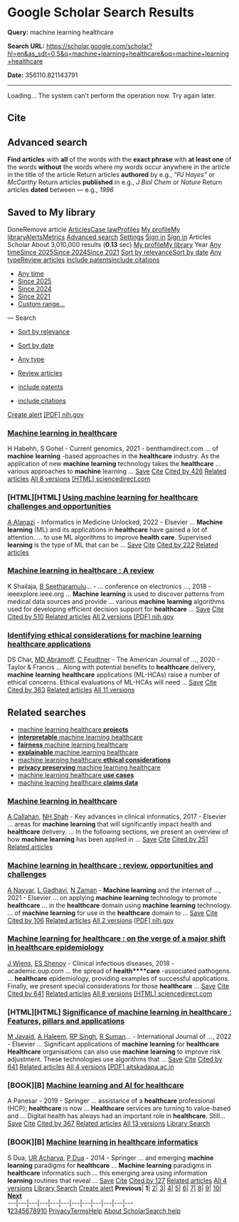 # Google Scholar Search Results

**Query:** machine learning healthcare

**Search URL:** https://scholar.google.com/scholar?hl=en&as_sdt=0,5&q=machine+learning+healthcare&oq=machine+learning+healthcare

**Date:** 356110.821143791

---

Loading...
The system can't perform the operation now. Try again later.
[](javascript:void\(0\))
## Cite
[](javascript:void\(0\))
## Advanced search
**Find articles**
with **all** of the words
with the **exact phrase**
with **at least one** of the words
**without** the words
where my words occur
anywhere in the article
in the title of the article
Return articles **authored** by
e.g., _"PJ Hayes"_ or _McCarthy_
Return articles **published** in
e.g., _J Biol Chem_ or _Nature_
Return articles **dated** between
— 
e.g., _1996_
[](javascript:void\(0\))
## Saved to My library
DoneRemove article
[](javascript:void\(0\))[](https://scholar.google.com/schhp?hl=en&as_sdt=0,5)
[Articles](https://scholar.google.com/scholar?as_sdt=0,5&q=machine+learning+healthcare&hl=en)[Case law](https://scholar.google.com/scholar?as_sdt=2006&q=machine+learning+healthcare&hl=en)[Profiles](https://scholar.google.com/citations?view_op=search_authors&mauthors=machine+learning+healthcare&hl=en&oi=drw)
[My profile](https://scholar.google.com/citations?hl=en)[My library](https://scholar.google.com/scholar?scilib=1&scioq=machine+learning+healthcare&hl=en&as_sdt=0,5)[Alerts](https://scholar.google.com/scholar_alerts?view_op=list_alerts&hl=en)[Metrics](https://scholar.google.com/citations?view_op=metrics_intro&hl=en)
[Advanced search](javascript:void\(0\))
[Settings](https://scholar.google.com/scholar_settings?q=machine+learning+healthcare&hl=en&as_sdt=0,5)
[Sign in](https://accounts.google.com/Login?hl=en&continue=https://scholar.google.com/scholar%3Fhl%3Den%26as_sdt%3D0,5%26q%3Dmachine%2Blearning%2Bhealthcare%26oq%3Dmachine%2Blearning%2Bhealthcare)
[](javascript:void\(0\))[](https://scholar.google.com/schhp?hl=en&as_sdt=0,5)
[Sign in](https://accounts.google.com/Login?hl=en&continue=https://scholar.google.com/scholar%3Fhl%3Den%26as_sdt%3D0,5%26q%3Dmachine%2Blearning%2Bhealthcare%26oq%3Dmachine%2Blearning%2Bhealthcare)
[](javascript:void\(0\))
Articles
Scholar
About 3,010,000 results (**0.13** sec)
[My profile](https://scholar.google.com/citations?hl=en)[My library](https://scholar.google.com/scholar?scilib=1&scioq=machine+learning+healthcare&hl=en&as_sdt=0,5)
Year
[Any time](https://scholar.google.com/scholar?q=machine+learning+healthcare&hl=en&as_sdt=0,5)[Since 2025](https://scholar.google.com/scholar?as_ylo=2025&q=machine+learning+healthcare&hl=en&as_sdt=0,5)[Since 2024](https://scholar.google.com/scholar?as_ylo=2024&q=machine+learning+healthcare&hl=en&as_sdt=0,5)[Since 2021](https://scholar.google.com/scholar?as_ylo=2021&q=machine+learning+healthcare&hl=en&as_sdt=0,5)
[Sort by relevance](https://scholar.google.com/scholar?hl=en&as_sdt=0,5&q=%22machine+learning%22++healthcare)[Sort by date](https://scholar.google.com/scholar?hl=en&as_sdt=0,5&q=%22machine+learning%22++healthcare&scisbd=1)
[Any type](https://scholar.google.com/scholar?q=machine+learning+healthcare&hl=en&as_sdt=0,5)[Review articles](https://scholar.google.com/scholar?q=machine+learning+healthcare&hl=en&as_sdt=0,5&as_rr=1)
[include patents](https://scholar.google.com/scholar?as_sdt=2007&q=machine+learning+healthcare&hl=en)[include citations](https://scholar.google.com/scholar?as_vis=1&q=machine+learning+healthcare&hl=en&as_sdt=0,5)
  * [Any time](https://scholar.google.com/scholar?q=machine+learning+healthcare&hl=en&as_sdt=0,5)
  * [Since 2025](https://scholar.google.com/scholar?as_ylo=2025&q=machine+learning+healthcare&hl=en&as_sdt=0,5)
  * [Since 2024](https://scholar.google.com/scholar?as_ylo=2024&q=machine+learning+healthcare&hl=en&as_sdt=0,5)
  * [Since 2021](https://scholar.google.com/scholar?as_ylo=2021&q=machine+learning+healthcare&hl=en&as_sdt=0,5)
  * [Custom range...](javascript:void\(0\))


— 
Search
  * [Sort by relevance](https://scholar.google.com/scholar?hl=en&as_sdt=0,5&q=%22machine+learning%22++healthcare)
  * [Sort by date](https://scholar.google.com/scholar?hl=en&as_sdt=0,5&q=%22machine+learning%22++healthcare&scisbd=1)


  * [Any type](https://scholar.google.com/scholar?q=machine+learning+healthcare&hl=en&as_sdt=0,5)
  * [Review articles](https://scholar.google.com/scholar?q=machine+learning+healthcare&hl=en&as_sdt=0,5&as_rr=1)


  * [include patents](https://scholar.google.com/scholar?as_sdt=2007&q=machine+learning+healthcare&hl=en)
  * [include citations](https://scholar.google.com/scholar?as_vis=1&q=machine+learning+healthcare&hl=en&as_sdt=0,5)


[Create alert](https://scholar.google.com/scholar_alerts?view_op=create_alert_options&hl=en&alert_query=%22machine+learning%22++healthcare&alert_params=%3Fhl%3Den%26as_sdt%3D0,5)
[[PDF] nih.gov](https://pmc.ncbi.nlm.nih.gov/articles/PMC8822225/pdf/CG-22-291.pdf)
### [**Machine learning** in **healthcare**](https://www.benthamdirect.com/content/journals/cg/10.2174/1389202922666210705124359)
H Habehh, S Gohel - Current genomics, 2021 - benthamdirect.com
… of **machine** **learning** -based approaches in the **healthcare** industry. As the application of new **machine** **learning** technology takes the **healthcare** … various approaches to **machine** learning …
[Save](javascript:void\(0\)) [Cite](javascript:void\(0\)) [Cited by 426](https://scholar.google.com/scholar?cites=13765513427791359419&as_sdt=2005&sciodt=0,5&hl=en) [Related articles](https://scholar.google.com/scholar?q=related:u61fnoftCL8J:scholar.google.com/&scioq=machine+learning+healthcare&hl=en&as_sdt=0,5) [All 8 versions](https://scholar.google.com/scholar?cluster=13765513427791359419&hl=en&as_sdt=0,5) [](javascript:void\(0\) "More") [](javascript:void\(0\) "Fewer")
[[HTML] sciencedirect.com](https://www.sciencedirect.com/science/article/pii/S2352914822000739)
### [HTML][HTML] [Using **machine learning** for **healthcare** challenges and opportunities](https://www.sciencedirect.com/science/article/pii/S2352914822000739)
[A Alanazi](https://scholar.google.com/citations?user=keJ0qpQAAAAJ&hl=en&oi=sra) - Informatics in Medicine Unlocked, 2022 - Elsevier
… **Machine** **learning** (ML) and its applications in **healthcare** have gained a lot of attention. … to use ML algorithms to improve **health** **care**. Supervised **learning** is the type of ML that can be …
[Save](javascript:void\(0\)) [Cite](javascript:void\(0\)) [Cited by 222](https://scholar.google.com/scholar?cites=13283627005395892854&as_sdt=2005&sciodt=0,5&hl=en) [Related articles](https://scholar.google.com/scholar?q=related:dnpouWHsWLgJ:scholar.google.com/&scioq=machine+learning+healthcare&hl=en&as_sdt=0,5) [](javascript:void\(0\) "More") [](javascript:void\(0\) "Fewer")
### [**Machine learning** in **healthcare** : A review](https://ieeexplore.ieee.org/abstract/document/8474918/)
K Shailaja, [B Seetharamulu](https://scholar.google.com/citations?user=yct83pEAAAAJ&hl=en&oi=sra)… - … conference on electronics …, 2018 - ieeexplore.ieee.org
… **Machine** **learning** is used to discover patterns from medical data sources and provide … various **machine** **learning** algorithms used for developing efficient decision support for **healthcare** …
[Save](javascript:void\(0\)) [Cite](javascript:void\(0\)) [Cited by 510](https://scholar.google.com/scholar?cites=3456388357039249699&as_sdt=2005&sciodt=0,5&hl=en) [Related articles](https://scholar.google.com/scholar?q=related:I9ke4-WO9y8J:scholar.google.com/&scioq=machine+learning+healthcare&hl=en&as_sdt=0,5) [All 2 versions](https://scholar.google.com/scholar?cluster=3456388357039249699&hl=en&as_sdt=0,5) [](javascript:void\(0\) "More") [](javascript:void\(0\) "Fewer")
[[PDF] nih.gov](https://pmc.ncbi.nlm.nih.gov/articles/PMC7737650/pdf/nihms-1648280.pdf)
### [Identifying ethical considerations for **machine learning healthcare** applications](https://www.tandfonline.com/doi/abs/10.1080/15265161.2020.1819469)
DS Char, [MD Abràmoff](https://scholar.google.com/citations?user=O1b7GZMAAAAJ&hl=en&oi=sra), [C Feudtner](https://scholar.google.com/citations?user=Ixq4MgQAAAAJ&hl=en&oi=sra) - The American Journal of …, 2020 - Taylor & Francis
… Along with potential benefits to **healthcare** delivery, **machine** **learning** **healthcare** applications (ML-HCAs) raise a number of ethical concerns. Ethical evaluations of ML-HCAs will need …
[Save](javascript:void\(0\)) [Cite](javascript:void\(0\)) [Cited by 363](https://scholar.google.com/scholar?cites=12664683356220308966&as_sdt=2005&sciodt=0,5&hl=en) [Related articles](https://scholar.google.com/scholar?q=related:5j1QgGn-wa8J:scholar.google.com/&scioq=machine+learning+healthcare&hl=en&as_sdt=0,5) [All 11 versions](https://scholar.google.com/scholar?cluster=12664683356220308966&hl=en&as_sdt=0,5) [](javascript:void\(0\) "More") [](javascript:void\(0\) "Fewer")
## Related searches
  * [machine learning healthcare **projects**](https://scholar.google.com/scholar?hl=en&as_sdt=0,5&qsp=1&q=machine+learning+healthcare+projects&qst=ib)
  * [**interpretable** machine learning healthcare](https://scholar.google.com/scholar?hl=en&as_sdt=0,5&qsp=2&q=interpretable+machine+learning+healthcare&qst=ib)
  * [**fairness** machine learning healthcare](https://scholar.google.com/scholar?hl=en&as_sdt=0,5&qsp=3&q=fairness+machine+learning+healthcare&qst=ib)
  * [**explainable** machine learning healthcare](https://scholar.google.com/scholar?hl=en&as_sdt=0,5&qsp=4&q=explainable+machine+learning+healthcare&qst=ib)
  * [machine learning healthcare **ethical considerations**](https://scholar.google.com/scholar?hl=en&as_sdt=0,5&qsp=5&q=machine+learning+healthcare+ethical+considerations&qst=ib)
  * [**privacy preserving** machine learning healthcare](https://scholar.google.com/scholar?hl=en&as_sdt=0,5&qsp=6&q=privacy+preserving+machine+learning+healthcare&qst=ib)
  * [machine learning healthcare **use cases**](https://scholar.google.com/scholar?hl=en&as_sdt=0,5&qsp=7&q=machine+learning+healthcare+use+cases&qst=ib)
  * [machine learning healthcare **claims data**](https://scholar.google.com/scholar?hl=en&as_sdt=0,5&qsp=8&q=machine+learning+healthcare+claims+data&qst=ib)


### [**Machine learning** in **healthcare**](https://www.sciencedirect.com/science/article/pii/B9780128095232000194)
[A Callahan](https://scholar.google.com/citations?user=0w8U7NQAAAAJ&hl=en&oi=sra), [NH Shah](https://scholar.google.com/citations?user=n63DmP8AAAAJ&hl=en&oi=sra) - Key advances in clinical informatics, 2017 - Elsevier
… areas for **machine** **learning** that will significantly impact health and **healthcare** delivery. … In the following sections, we present an overview of how **machine** **learning** has been applied in …
[Save](javascript:void\(0\)) [Cite](javascript:void\(0\)) [Cited by 251](https://scholar.google.com/scholar?cites=9205168239305397860&as_sdt=2005&sciodt=0,5&hl=en) [Related articles](https://scholar.google.com/scholar?q=related:ZJaBGb5Tv38J:scholar.google.com/&scioq=machine+learning+healthcare&hl=en&as_sdt=0,5) [](javascript:void\(0\) "More") [](javascript:void\(0\) "Fewer")
### [**Machine learning** in **healthcare** : review, opportunities and challenges](https://www.sciencedirect.com/science/article/pii/B9780128212295000112)
[A Nayyar](https://scholar.google.com/citations?user=7uvZuX8AAAAJ&hl=en&oi=sra), [L Gadhavi](https://scholar.google.com/citations?user=VxY1exsAAAAJ&hl=en&oi=sra), [N Zaman](https://scholar.google.com/citations?user=J6QVIncAAAAJ&hl=en&oi=sra) - **Machine learning** and the internet of …, 2021 - Elsevier
… on applying **machine** **learning** technology to promote **healthcare** … in the **healthcare** domain using **machine** **learning** technology. … of **machine** **learning** for use in the **healthcare** domain to …
[Save](javascript:void\(0\)) [Cite](javascript:void\(0\)) [Cited by 106](https://scholar.google.com/scholar?cites=124208988530331880&as_sdt=2005&sciodt=0,5&hl=en) [Related articles](https://scholar.google.com/scholar?q=related:6NBCv2pHuQEJ:scholar.google.com/&scioq=machine+learning+healthcare&hl=en&as_sdt=0,5) [All 2 versions](https://scholar.google.com/scholar?cluster=124208988530331880&hl=en&as_sdt=0,5) [](javascript:void\(0\) "More") [](javascript:void\(0\) "Fewer")
[[PDF] nih.gov](https://pmc.ncbi.nlm.nih.gov/articles/PMC5850539/pdf/cix731.pdf)
### [**Machine learning** for **healthcare** : on the verge of a major shift in **healthcare** epidemiology](https://academic.oup.com/cid/article-pdf/doi/10.1093/cid/cix731/24265881/cix731.pdf)
[J Wiens](https://scholar.google.com/citations?user=fvEfKxkAAAAJ&hl=en&oi=sra), [ES Shenoy](https://scholar.google.com/citations?user=drE8EtQAAAAJ&hl=en&oi=sra) - Clinical infectious diseases, 2018 - academic.oup.com
… the spread of **health****care** -associated pathogens. … **healthcare** epidemiology, providing examples of successful applications. Finally, we present special considerations for those **healthcare** …
[Save](javascript:void\(0\)) [Cite](javascript:void\(0\)) [Cited by 641](https://scholar.google.com/scholar?cites=11518611886928542740&as_sdt=2005&sciodt=0,5&hl=en) [Related articles](https://scholar.google.com/scholar?q=related:FLz3oXtU2p8J:scholar.google.com/&scioq=machine+learning+healthcare&hl=en&as_sdt=0,5) [All 8 versions](https://scholar.google.com/scholar?cluster=11518611886928542740&hl=en&as_sdt=0,5) [](javascript:void\(0\) "More") [](javascript:void\(0\) "Fewer")
[[HTML] sciencedirect.com](https://www.sciencedirect.com/science/article/pii/S2666603022000069)
### [HTML][HTML] [Significance of **machine learning** in **healthcare** : Features, pillars and applications](https://www.sciencedirect.com/science/article/pii/S2666603022000069)
[M Javaid](https://scholar.google.com/citations?user=rfyiwvsAAAAJ&hl=en&oi=sra), [A Haleem](https://scholar.google.com/citations?user=4047148AAAAJ&hl=en&oi=sra), [RP Singh](https://scholar.google.com/citations?user=siVGbwEAAAAJ&hl=en&oi=sra), [R Suman](https://scholar.google.com/citations?user=A3tEW98AAAAJ&hl=en&oi=sra)… - International Journal of …, 2022 - Elsevier
… Significant applications of **machine** **learning** for **healthcare** **Healthcare** organisations can also use **machine** **learning** to improve risk adjustment. These technologies use algorithms that …
[Save](javascript:void\(0\)) [Cite](javascript:void\(0\)) [Cited by 641](https://scholar.google.com/scholar?cites=8626946037649987463&as_sdt=2005&sciodt=0,5&hl=en) [Related articles](https://scholar.google.com/scholar?q=related:h1eXtrYRuXcJ:scholar.google.com/&scioq=machine+learning+healthcare&hl=en&as_sdt=0,5) [All 4 versions](https://scholar.google.com/scholar?cluster=8626946037649987463&hl=en&as_sdt=0,5) [](javascript:void\(0\) "More") [](javascript:void\(0\) "Fewer")
[[PDF] aitskadapa.ac.in](https://www.aitskadapa.ac.in/e-books/AI&ML/MACHINE%20LEARNING/Machine%20Learning%20and%20AI%20for%20Healthcare_%20Big%20Data%20for%20Improved%20Health%20Outcomes%20\(%20PDFDrive%20\).pdf)
### [BOOK][B] [**Machine learning** and AI for **healthcare**](https://link.springer.com/content/pdf/10.1007/978-1-4842-6537-6.pdf)
A Panesar - 2019 - Springer
… assistance of a **healthcare** professional (HCP); **healthcare** is now … **Healthcare** services are turning to value-based and … Digital health has always had an important role in **healthcare**. Still…
[Save](javascript:void\(0\)) [Cite](javascript:void\(0\)) [Cited by 367](https://scholar.google.com/scholar?cites=11794891249671498851&as_sdt=2005&sciodt=0,5&hl=en) [Related articles](https://scholar.google.com/scholar?q=related:Y2wIfRnfr6MJ:scholar.google.com/&scioq=machine+learning+healthcare&hl=en&as_sdt=0,5) [All 13 versions](https://scholar.google.com/scholar?cluster=11794891249671498851&hl=en&as_sdt=0,5) [](javascript:void\(0\) "More") [Library Search](https://scholar.google.com/scholar?output=instlink&q=info:Y2wIfRnfr6MJ:scholar.google.com/&hl=en&as_sdt=0,5&scillfp=1840699579533297575&oi=llo) [](javascript:void\(0\) "Fewer")
### [BOOK][B] [**Machine learning** in **healthcare** informatics](https://link.springer.com/content/pdf/10.1007/978-3-642-40017-9.pdf)
S Dua, [UR Acharya](https://scholar.google.com/citations?user=8FjY99sAAAAJ&hl=en&oi=sra), [P Dua](https://scholar.google.com/citations?user=5d9uBZwAAAAJ&hl=en&oi=sra) - 2014 - Springer
… and emerging **machine** **learning** paradigms for **healthcare** … **Machine** **learning** paradigms in **healthcare** informatics such … this emerging area using information **learning** routines that reveal …
[Save](javascript:void\(0\)) [Cite](javascript:void\(0\)) [Cited by 127](https://scholar.google.com/scholar?cites=3683843328087588490&as_sdt=2005&sciodt=0,5&hl=en) [Related articles](https://scholar.google.com/scholar?q=related:in7aMv2jHzMJ:scholar.google.com/&scioq=machine+learning+healthcare&hl=en&as_sdt=0,5) [All 4 versions](https://scholar.google.com/scholar?cluster=3683843328087588490&hl=en&as_sdt=0,5) [](javascript:void\(0\) "More") [Library Search](https://scholar.google.com/scholar?output=instlink&q=info:in7aMv2jHzMJ:scholar.google.com/&hl=en&as_sdt=0,5&scillfp=1701889854667342672&oi=llo) [](javascript:void\(0\) "Fewer")
[Create alert](https://scholar.google.com/scholar_alerts?view_op=create_alert_options&hl=en&alert_query=%22machine+learning%22++healthcare&alert_params=%3Fhl%3Den%26as_sdt%3D0,5)
**Previous**| **1**| [2](https://scholar.google.com/scholar?start=10&q=machine+learning+healthcare&hl=en&as_sdt=0,5)| [3](https://scholar.google.com/scholar?start=20&q=machine+learning+healthcare&hl=en&as_sdt=0,5)| [4](https://scholar.google.com/scholar?start=30&q=machine+learning+healthcare&hl=en&as_sdt=0,5)| [5](https://scholar.google.com/scholar?start=40&q=machine+learning+healthcare&hl=en&as_sdt=0,5)| [6](https://scholar.google.com/scholar?start=50&q=machine+learning+healthcare&hl=en&as_sdt=0,5)| [7](https://scholar.google.com/scholar?start=60&q=machine+learning+healthcare&hl=en&as_sdt=0,5)| [8](https://scholar.google.com/scholar?start=70&q=machine+learning+healthcare&hl=en&as_sdt=0,5)| [9](https://scholar.google.com/scholar?start=80&q=machine+learning+healthcare&hl=en&as_sdt=0,5)| [10](https://scholar.google.com/scholar?start=90&q=machine+learning+healthcare&hl=en&as_sdt=0,5)| [**Next**](https://scholar.google.com/scholar?start=10&q=machine+learning+healthcare&hl=en&as_sdt=0,5)  
---|---|---|---|---|---|---|---|---|---|---|---  
**1**[2](https://scholar.google.com/scholar?start=10&q=machine+learning+healthcare&hl=en&as_sdt=0,5)[3](https://scholar.google.com/scholar?start=20&q=machine+learning+healthcare&hl=en&as_sdt=0,5)[4](https://scholar.google.com/scholar?start=30&q=machine+learning+healthcare&hl=en&as_sdt=0,5)[5](https://scholar.google.com/scholar?start=40&q=machine+learning+healthcare&hl=en&as_sdt=0,5)[6](https://scholar.google.com/scholar?start=50&q=machine+learning+healthcare&hl=en&as_sdt=0,5)[7](https://scholar.google.com/scholar?start=60&q=machine+learning+healthcare&hl=en&as_sdt=0,5)[8](https://scholar.google.com/scholar?start=70&q=machine+learning+healthcare&hl=en&as_sdt=0,5)[9](https://scholar.google.com/scholar?start=80&q=machine+learning+healthcare&hl=en&as_sdt=0,5)[10](https://scholar.google.com/scholar?start=90&q=machine+learning+healthcare&hl=en&as_sdt=0,5)
[Privacy](https://www.google.com/intl/en/policies/privacy/)[Terms](https://www.google.com/intl/en/policies/terms/)[Help](javascript:void\(0\))
[About Scholar](https://scholar.google.com/intl/en/scholar/about.html)[Search help](https://support.google.com/websearch?p=scholar_dsa&hl=en)
